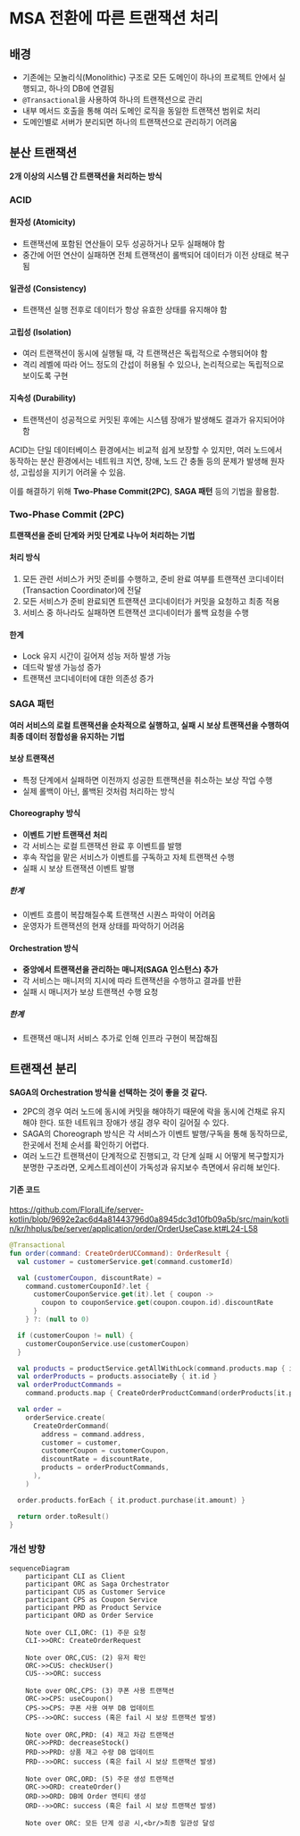 # MSA 전환에 따른 트랜잭션 처리

## 배경
- 기존에는 모놀리식(Monolithic) 구조로 모든 도메인이 하나의 프로젝트 안에서 실행되고, 하나의 DB에 연결됨
- `@Transactional`을 사용하여 하나의 트랜잭션으로 관리
- 내부 메서드 호출을 통해 여러 도메인 로직을 동일한 트랜잭션 범위로 처리
- 도메인별로 서버가 분리되면 하나의 트랜잭션으로 관리하기 어려움

## 분산 트랜잭션
**2개 이상의 시스템 간 트랜잭션을 처리하는 방식**

### ACID
#### 원자성 (Atomicity)
- 트랜잭션에 포함된 연산들이 모두 성공하거나 모두 실패해야 함
- 중간에 어떤 연산이 실패하면 전체 트랜잭션이 롤백되어 데이터가 이전 상태로 복구됨

#### 일관성 (Consistency)
- 트랜잭션 실행 전후로 데이터가 항상 유효한 상태를 유지해야 함

#### 고립성 (Isolation)
- 여러 트랜잭션이 동시에 실행될 때, 각 트랜잭션은 독립적으로 수행되어야 함
- 격리 레벨에 따라 어느 정도의 간섭이 허용될 수 있으나, 논리적으로는 독립적으로 보이도록 구현

#### 지속성 (Durability)
- 트랜잭션이 성공적으로 커밋된 후에는 시스템 장애가 발생해도 결과가 유지되어야 함

ACID는 단일 데이터베이스 환경에서는 비교적 쉽게 보장할 수 있지만, 여러 노드에서 동작하는 분산 환경에서는 네트워크 지연, 장애, 노드 간 충돌 등의 문제가 발생해 원자성, 고립성을 지키기 어려울 수 있음.

이를 해결하기 위해 **Two-Phase Commit(2PC)**, **SAGA 패턴** 등의 기법을 활용함.

### Two-Phase Commit (2PC)
**트랜잭션을 준비 단계와 커밋 단계로 나누어 처리하는 기법**

#### 처리 방식
1. 모든 관련 서비스가 커밋 준비를 수행하고, 준비 완료 여부를 트랜잭션 코디네이터(Transaction Coordinator)에 전달
2. 모든 서비스가 준비 완료되면 트랜잭션 코디네이터가 커밋을 요청하고 최종 적용
3. 서비스 중 하나라도 실패하면 트랜잭션 코디네이터가 롤백 요청을 수행

#### 한계
- Lock 유지 시간이 길어져 성능 저하 발생 가능
- 데드락 발생 가능성 증가
- 트랜잭션 코디네이터에 대한 의존성 증가

### SAGA 패턴
**여러 서비스의 로컬 트랜잭션을 순차적으로 실행하고, 실패 시 보상 트랜잭션을 수행하여 최종 데이터 정합성을 유지하는 기법**

#### 보상 트랜잭션
- 특정 단계에서 실패하면 이전까지 성공한 트랜잭션을 취소하는 보상 작업 수행
- 실제 롤백이 아닌, 롤백된 것처럼 처리하는 방식

#### Choreography 방식
- **이벤트 기반 트랜잭션 처리**
- 각 서비스는 로컬 트랜잭션 완료 후 이벤트를 발행
- 후속 작업을 맡은 서비스가 이벤트를 구독하고 자체 트랜잭션 수행
- 실패 시 보상 트랜잭션 이벤트 발행

##### 한계
- 이벤트 흐름이 복잡해질수록 트랜잭션 시퀀스 파악이 어려움
- 운영자가 트랜잭션의 현재 상태를 파악하기 어려움

#### Orchestration 방식
- **중앙에서 트랜잭션을 관리하는 매니저(SAGA 인스턴스) 추가**
- 각 서비스는 매니저의 지시에 따라 트랜잭션을 수행하고 결과를 반환
- 실패 시 매니저가 보상 트랜잭션 수행 요청

##### 한계
- 트랜잭션 매니저 서비스 추가로 인해 인프라 구현이 복잡해짐

## 트랜잭션 분리
**SAGA의 Orchestration 방식을 선택하는 것이 좋을 것 같다.**
- 2PC의 경우 여러 노드에 동시에 커밋을 해야하기 때문에 락을 동시에 건채로 유지해야 한다. 또한 네트워크 장애가 생길 경우 락이 길어질 수 있다.
- SAGA의 Choreograph 방식은 각 서비스가 이벤트 발행/구독을 통해 동작하므로, 한곳에서 전체 순서를 확인하기 어렵다.
- 여러 노드간 트랜잭션이 단계적으로 진행되고, 각 단계 실패 시 어떻게 복구할지가 분명한 구조라면, 오케스트레이션이 가독성과 유지보수 측면에서 유리해 보인다.
#### 기존 코드
https://github.com/FloralLife/server-kotlin/blob/9692e2ac6d4a81443796d0a8945dc3d10fb09a5b/src/main/kotlin/kr/hhplus/be/server/application/order/OrderUseCase.kt#L24-L58
```kotlin
@Transactional
fun order(command: CreateOrderUCCommand): OrderResult {
  val customer = customerService.get(command.customerId)

  val (customerCoupon, discountRate) =
    command.customerCouponId?.let {
      customerCouponService.get(it).let { coupon ->
        coupon to couponService.get(coupon.coupon.id).discountRate
      }
    } ?: (null to 0)

  if (customerCoupon != null) {
    customerCouponService.use(customerCoupon)
  }

  val products = productService.getAllWithLock(command.products.map { it.productId })
  val orderProducts = products.associateBy { it.id }
  val orderProductCommands =
    command.products.map { CreateOrderProductCommand(orderProducts[it.productId]!!, it.amount) }

  val order =
    orderService.create(
      CreateOrderCommand(
        address = command.address,
        customer = customer,
        customerCoupon = customerCoupon,
        discountRate = discountRate,
        products = orderProductCommands,
      ),
    )

  order.products.forEach { it.product.purchase(it.amount) }

  return order.toResult()
}
```

### 개선 방향
```mermaid
sequenceDiagram
    participant CLI as Client
    participant ORC as Saga Orchestrator
    participant CUS as Customer Service
    participant CPS as Coupon Service
    participant PRD as Product Service
    participant ORD as Order Service

    Note over CLI,ORC: (1) 주문 요청
    CLI->>ORC: CreateOrderRequest

    Note over ORC,CUS: (2) 유저 확인
    ORC->>CUS: checkUser()
    CUS-->>ORC: success

    Note over ORC,CPS: (3) 쿠폰 사용 트랜잭션
    ORC->>CPS: useCoupon()
    CPS->>CPS: 쿠폰 사용 여부 DB 업데이트
    CPS-->>ORC: success (혹은 fail 시 보상 트랜잭션 발생)

    Note over ORC,PRD: (4) 재고 차감 트랜잭션
    ORC->>PRD: decreaseStock()
    PRD->>PRD: 상품 재고 수량 DB 업데이트
    PRD-->>ORC: success (혹은 fail 시 보상 트랜잭션 발생)
        
    Note over ORC,ORD: (5) 주문 생성 트랜잭션
    ORC->>ORD: createOrder()
    ORD->>ORD: DB에 Order 엔티티 생성
    ORD-->>ORC: success (혹은 fail 시 보상 트랜잭션 발생)

    Note over ORC: 모든 단계 성공 시,<br/>최종 일관성 달성
```
